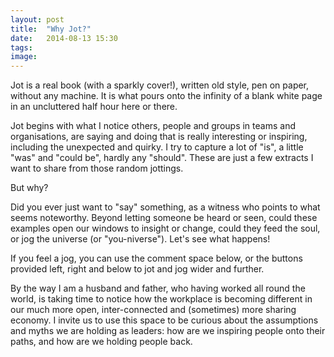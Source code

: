 ```yaml
---
layout: post
title:  "Why Jot?"
date:   2014-08-13 15:30
tags: 
image:
---
```


Jot is a real book (with a sparkly cover!), written old style, pen on paper, without any machine. It is what pours onto the infinity of a blank white page in an uncluttered half hour here or there.  

Jot begins with what I notice others, people and groups in teams and organisations, are saying and doing that is really interesting or inspiring, including the unexpected and quirky. I try to capture a lot of "is", a little "was" and "could be", hardly any "should". These are just a few extracts I want to share from those random jottings.

But why? 

Did you ever just want to "say" something, as a witness who points to what seems noteworthy. Beyond letting someone be heard or seen, could these examples open our windows to insight or change, could they feed the soul, or jog the universe (or "you-niverse"). Let's see what happens! 

If you feel a jog, you can use the comment space below, or the buttons provided left, right and below to jot and jog wider and further.

By the way I am a husband and father, who having worked all round the world, is taking time to notice how the workplace is becoming different in our much more open, inter-connected and (sometimes) more sharing economy. I invite us to use this space to be curious about the assumptions and myths we are holding as leaders: how are we inspiring people onto their paths, and how are we holding people back.